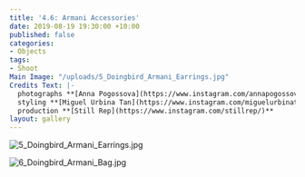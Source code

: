 ```yaml
---
title: '4.6: Armani Accessories'
date: 2019-08-19 19:30:00 +10:00
published: false
categories:
- Objects
tags:
- Shoot
Main Image: "/uploads/5_Doingbird_Armani_Earrings.jpg"
Credits Text: |-
  photographs **[Anna Pogossova](https://www.instagram.com/annapogossova/)** at **[B&A](https://www.instagram.com/barepsau/)**
  styling **[Miguel Urbina Tan](https://www.instagram.com/miguelurbinatan/)**
  production **[Still Rep](https://www.instagram.com/stillrep/)**
layout: gallery
---
```


![5_Doingbird_Armani_Earrings.jpg](/uploads/5_Doingbird_Armani_Earrings.jpg)

![6_Doingbird_Armani_Bag.jpg](/uploads/6_Doingbird_Armani_Bag.jpg)